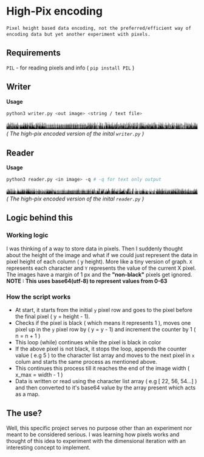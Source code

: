 # High-Pix encoding
```
Pixel height based data encoding, not the preferred/efficient way of encoding data but yet another experiment with pixels.
```

## Requirements
`PIL` - for reading pixels and info ( `pip install PIL` )

## Writer
**Usage**
```bash
python3 writer.py <out image> <string / text file>
```
![](writer.png)
*( The high-pix encoded version of the inital `writer.py` )*

## Reader
**Usage**
```bash
python3 reader.py <in image> -q # -q for text only output
```
![](reader.png)
*( The high-pix encoded version of the inital `reader.py` )*

## Logic behind this
### Working logic
I was thinking of a way to store data in pixels. Then I suddenly thought about the height of the image and what if we could just represent the data in pixel height of each column ( y height). More like a tiny version of graph. `X` represents each character and `Y` represents the value of the current X pixel. The images have a margin of 1 px and the **"non-black"** pixels get ignored.<br>
**NOTE : This uses base64(utf-8) to represent values from 0-63**

### How the script works
* At start, it starts from the initial `y` pixel row and goes to the pixel before the final pixel ( y = height - 1).
* Checks if the pixel is black ( which means it represents 1 ), moves one pixel up in the `y` pixel row by ( y = y - 1) and increment the counter by 1 ( n = n + 1 )
* This loop (while) continues while the pixel is black in color
* If the above pixel is not black, it stops the loop, appends the counter value ( e.g 5 ) to the character list array and moves to the next pixel in `x` colum and starts the same process as mentioned above.
* This continues this process till it reaches the end of the image width ( x_max = width - 1 )
* Data is written or read using the character list array ( e.g [ 22, 56, 54...] ) and then converted to it's base64 value by the array present which acts as a map.

## The use?
Well, this specific project serves no purpose other than an experiment nor meant to be considered serious. I was learning how pixels works and thought of this idea to experiment with the dimensional iteration with an interesting concept to implement.
